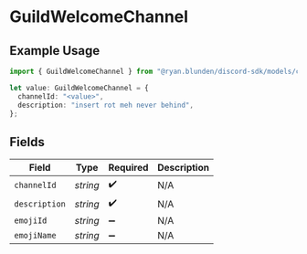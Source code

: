 # GuildWelcomeChannel

## Example Usage

```typescript
import { GuildWelcomeChannel } from "@ryan.blunden/discord-sdk/models/components";

let value: GuildWelcomeChannel = {
  channelId: "<value>",
  description: "insert rot meh never behind",
};
```

## Fields

| Field              | Type               | Required           | Description        |
| ------------------ | ------------------ | ------------------ | ------------------ |
| `channelId`        | *string*           | :heavy_check_mark: | N/A                |
| `description`      | *string*           | :heavy_check_mark: | N/A                |
| `emojiId`          | *string*           | :heavy_minus_sign: | N/A                |
| `emojiName`        | *string*           | :heavy_minus_sign: | N/A                |